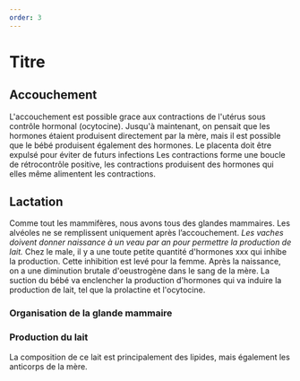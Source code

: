 ```yaml
---
order: 3
---
```


# Titre
## Accouchement
L'accouchement est possible grace aux contractions de l'utérus sous contrôle hormonal (ocytocine). Jusqu'à maintenant, on pensait que les hormones étaient produisent directement par la mère, mais il est possible que le bébé produisent également des hormones.
 Le placenta doit être expulsé pour éviter de futurs infections
 Les contractions forme une boucle de rétrocontrôle positive, les contractions produisent des hormones qui elles même alimentent les contractions.
## Lactation
Comme tout les mammifères, nous avons tous des glandes mammaires. Les alvéoles ne se remplissent uniquement après l’accouchement. *Les vaches doivent donner naissance à un veau par an pour permettre la production de lait.* Chez le male, il y a une toute petite quantité d'hormones xxx qui inhibe la production. Cette inhibition est levé pour la femme. Après la naissance, on a une diminution brutale d'oeustrogène dans le sang de la mère. La suction du bébé va enclencher la production d'hormones qui va induire la production de lait, tel que la prolactine et l'ocytocine.
### Organisation de la glande mammaire
### Production du lait
La composition de ce lait est principalement des lipides, mais également les anticorps de la mère. 